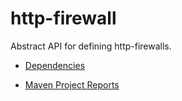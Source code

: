 http-firewall
=============

Abstract API for defining http-firewalls.

- [Dependencies](http://modules.appjangle.com/http-firewall/latest/dependencies.html)

- [Maven Project Reports](http://modules.appjangle.com/http-firewall/latest/project-reports.html)

